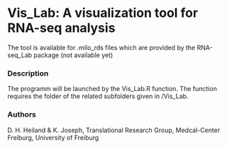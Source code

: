 # Vis_Lab: A visualization tool for RNA-seq analysis 
 

The tool is available for .milo_rds files which are provided by the RNA-seq_Lab package (not available yet)


### Description 
The programm will be launched by the Vis_Lab.R  function. 
The function requires the folder of the related subfolders given in /Vis_Lab. 

### Authors

D. H. Heiland & K. Joseph, Translational Research Group, Medcal-Center Freiburg, University of Freiburg

